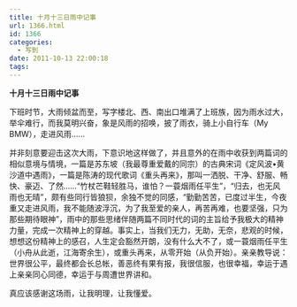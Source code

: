 ```yaml
---
title: 十月十三日雨中记事
url: 1366.html
id: 1366
categories:
  - 写到
date: 2011-10-13 22:00:18
tags:
---
```


**十月十三日雨中记事**

  
下班时节，大雨倾盆而至，写字楼北、西、南出口堆满了上班族，因为雨水过大，举伞难行，而我莫明兴奋，象是风雨的招唤，披了雨衣，骑上小自行车（My BMW），走进风雨……  
  
并非刻意要迎击这次大雨，下意识地这样做了，并且意外的在雨中收获到两篇词的相似意境与情境，一篇是苏东坡（我最尊重爱戴的同宗）的古典宋词《定风波•黄沙道中遇雨》，一篇是陈涛的现代歌词《重头再来》，那叫一洒脱、干净、舒服、畅快、豪迈、了然……“竹杖芒鞋轻胜马，谁怕？一蓑烟雨任平生”，“归去，也无风雨也无晴”，颇有些同行皆狼狈，余独不觉的同感，“勤勤苦苦，已度过半生，今夜重又走进风雨，我不能随波浮沉，为了我至爱的亲人，再苦再难，也要坚强，只为那些期待眼神”，雨中的那些思绪伴随两篇不同时代的词的主旨给予我极大的精神力量，完成一次精神上的穿越。事实上，当我们无力，无助，无奈，悲观的时候，想想这份精神上的感召，人生定会豁然开朗，没有什么大不了，或一蓑烟雨任平生（小舟从此逝，江海寄余生），或重头再来，从零开始（从负开始）。亲亲教导说：世界很公平，最终都会长总帐，善恶终有果有报，我很信服，也很幸福，幸运于遇上亲亲同心同德，幸运于与周遭世界讲和。  
  
真应该感谢这场雨，让我明理，让我懂爱。